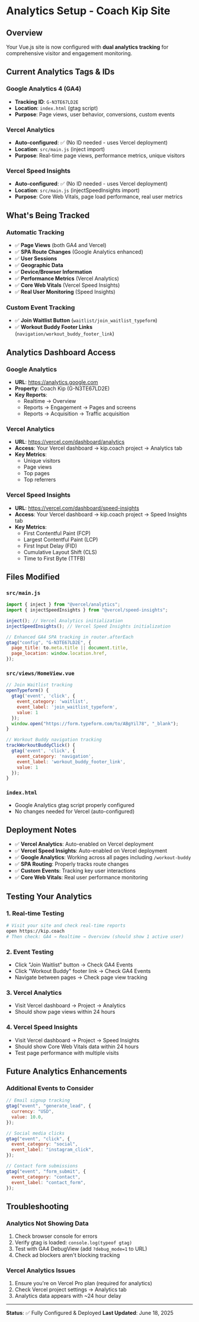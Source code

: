 # Analytics Setup - Coach Kip Site

## Overview

Your Vue.js site is now configured with **dual analytics tracking** for comprehensive visitor and engagement monitoring.

## Current Analytics Tags & IDs

### Google Analytics 4 (GA4)

- **Tracking ID**: `G-N3TE67LD2E`
- **Location**: `index.html` (gtag script)
- **Purpose**: Page views, user behavior, conversions, custom events

### Vercel Analytics

- **Auto-configured**: ✅ (No ID needed - uses Vercel deployment)
- **Location**: `src/main.js` (inject import)
- **Purpose**: Real-time page views, performance metrics, unique visitors

### Vercel Speed Insights

- **Auto-configured**: ✅ (No ID needed - uses Vercel deployment)
- **Location**: `src/main.js` (injectSpeedInsights import)
- **Purpose**: Core Web Vitals, page load performance, real user metrics

## What's Being Tracked

### Automatic Tracking

- ✅ **Page Views** (both GA4 and Vercel)
- ✅ **SPA Route Changes** (Google Analytics enhanced)
- ✅ **User Sessions**
- ✅ **Geographic Data**
- ✅ **Device/Browser Information**
- ✅ **Performance Metrics** (Vercel Analytics)
- ✅ **Core Web Vitals** (Vercel Speed Insights)
- ✅ **Real User Monitoring** (Speed Insights)

### Custom Event Tracking

- ✅ **Join Waitlist Button** (`waitlist/join_waitlist_typeform`)
- ✅ **Workout Buddy Footer Links** (`navigation/workout_buddy_footer_link`)

## Analytics Dashboard Access

### Google Analytics

- **URL**: https://analytics.google.com
- **Property**: Coach Kip (G-N3TE67LD2E)
- **Key Reports**:
  - Realtime → Overview
  - Reports → Engagement → Pages and screens
  - Reports → Acquisition → Traffic acquisition

### Vercel Analytics

- **URL**: https://vercel.com/dashboard/analytics
- **Access**: Your Vercel dashboard → kip.coach project → Analytics tab
- **Key Metrics**:
  - Unique visitors
  - Page views
  - Top pages
  - Top referrers

### Vercel Speed Insights

- **URL**: https://vercel.com/dashboard/speed-insights
- **Access**: Your Vercel dashboard → kip.coach project → Speed Insights tab
- **Key Metrics**:
  - First Contentful Paint (FCP)
  - Largest Contentful Paint (LCP)
  - First Input Delay (FID)
  - Cumulative Layout Shift (CLS)
  - Time to First Byte (TTFB)

## Files Modified

### `src/main.js`

```javascript
import { inject } from "@vercel/analytics";
import { injectSpeedInsights } from "@vercel/speed-insights";

inject(); // Vercel Analytics initialization
injectSpeedInsights(); // Vercel Speed Insights initialization

// Enhanced GA4 SPA tracking in router.afterEach
gtag("config", "G-N3TE67LD2E", {
  page_title: to.meta.title || document.title,
  page_location: window.location.href,
});
```

### `src/views/HomeView.vue`

```javascript
// Join Waitlist tracking
openTypeform() {
  gtag('event', 'click', {
    event_category: 'waitlist',
    event_label: 'join_waitlist_typeform',
    value: 1
  });
  window.open("https://form.typeform.com/to/ABgYil78", "_blank");
}

// Workout Buddy navigation tracking
trackWorkoutBuddyClick() {
  gtag('event', 'click', {
    event_category: 'navigation',
    event_label: 'workout_buddy_footer_link',
    value: 1
  });
}
```

### `index.html`

- Google Analytics gtag script properly configured
- No changes needed for Vercel (auto-configured)

## Deployment Notes

- ✅ **Vercel Analytics**: Auto-enabled on Vercel deployment
- ✅ **Vercel Speed Insights**: Auto-enabled on Vercel deployment
- ✅ **Google Analytics**: Working across all pages including `/workout-buddy`
- ✅ **SPA Routing**: Properly tracks route changes
- ✅ **Custom Events**: Tracking key user interactions
- ✅ **Core Web Vitals**: Real user performance monitoring

## Testing Your Analytics

### 1. Real-time Testing

```bash
# Visit your site and check real-time reports
open https://kip.coach
# Then check: GA4 → Realtime → Overview (should show 1 active user)
```

### 2. Event Testing

- Click "Join Waitlist" button → Check GA4 Events
- Click "Workout Buddy" footer link → Check GA4 Events
- Navigate between pages → Check page view tracking

### 3. Vercel Analytics

- Visit Vercel dashboard → Project → Analytics
- Should show page views within 24 hours

### 4. Vercel Speed Insights

- Visit Vercel dashboard → Project → Speed Insights
- Should show Core Web Vitals data within 24 hours
- Test page performance with multiple visits

## Future Analytics Enhancements

### Additional Events to Consider

```javascript
// Email signup tracking
gtag("event", "generate_lead", {
  currency: "USD",
  value: 10.0,
});

// Social media clicks
gtag("event", "click", {
  event_category: "social",
  event_label: "instagram_click",
});

// Contact form submissions
gtag("event", "form_submit", {
  event_category: "contact",
  event_label: "contact_form",
});
```

## Troubleshooting

### Analytics Not Showing Data

1. Check browser console for errors
2. Verify gtag is loaded: `console.log(typeof gtag)`
3. Test with GA4 DebugView (add `?debug_mode=1` to URL)
4. Check ad blockers aren't blocking tracking

### Vercel Analytics Issues

1. Ensure you're on Vercel Pro plan (required for analytics)
2. Check Vercel project settings → Analytics tab
3. Analytics data appears with ~24 hour delay

---

**Status**: ✅ Fully Configured & Deployed
**Last Updated**: June 18, 2025

